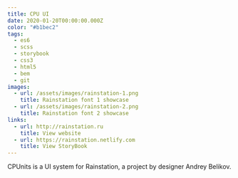 ```yaml
---
title: CPU UI
date: 2020-01-20T00:00:00.000Z
color: "#b1bec2"
tags:
  - es6
  - scss
  - storybook
  - css3
  - html5
  - bem
  - git
images:
  - url: /assets/images/rainstation-1.png
    title: Rainstation font 1 showcase
  - url: /assets/images/rainstation-2.png
    title: Rainstation font 2 showcase
links:
  - url: http://rainstation.ru
    title: View website
  - url: https://rainstation.netlify.com
    title: View StoryBook
---
```

CPUnits is a UI system for Rainstation, a project by designer Andrey Belikov.
